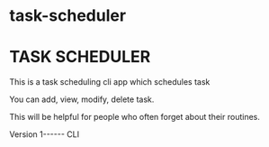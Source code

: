# task-scheduler

<h1>TASK SCHEDULER</h1>

This is a task scheduling cli app which schedules task

You can add, view, modify, delete task.

This will be helpful for people who often forget about their routines.

Version 1------ CLI
